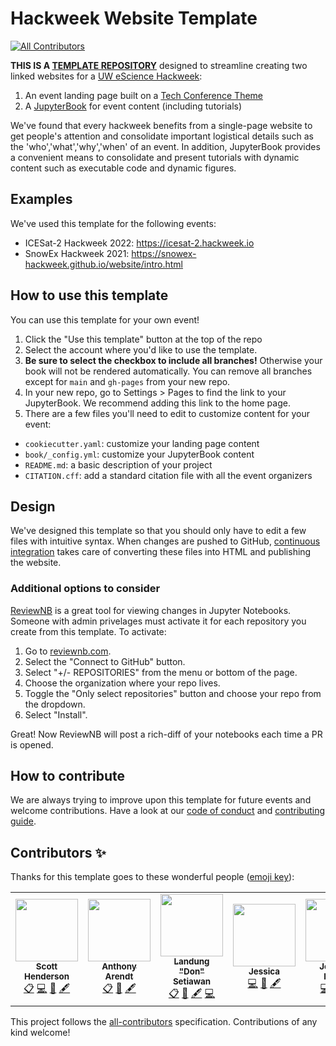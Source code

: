 # Hackweek Website Template
<!-- ALL-CONTRIBUTORS-BADGE:START - Do not remove or modify this section -->
[![All Contributors](https://img.shields.io/badge/all_contributors-5-orange.svg?style=flat-square)](#contributors-)
<!-- ALL-CONTRIBUTORS-BADGE:END -->

**THIS IS A [TEMPLATE REPOSITORY](https://docs.github.com/en/github/creating-cloning-and-archiving-repositories/creating-a-repository-from-a-template )** designed to streamline creating two linked websites for a [UW eScience Hackweek](https://uwhackweek.github.io/hackweeks-as-a-service/intro.html):

1. An event landing page built on a [Tech Conference Theme](https://themes.3rdwavemedia.com/demo/bs5/devconf/)
1. A [JupyterBook](https://jupyterbook.org/) for event content (including tutorials)

We've found that every hackweek benefits from a single-page website to get people's attention and consolidate important logistical details such as the 'who','what','why','when' of an event. In addition, JupyterBook provides a convenient means to consolidate and present tutorials with dynamic content such as executable code and dynamic figures.

## Examples

We've used this template for the following events:

* ICESat-2 Hackweek 2022: https://icesat-2.hackweek.io
* SnowEx Hackweek 2021: https://snowex-hackweek.github.io/website/intro.html


## How to use this template

You can use this template for your own event!

1. Click the "Use this template" button at the top of the repo
1. Select the account where you'd like to use the template.
1. **Be sure to select the checkbox to include all branches!** Otherwise your book will not be rendered automatically. You can remove all branches except for `main` and `gh-pages` from your new repo.
1. In your new repo, go to Settings > Pages to find the link to your JupyterBook. We recommend adding this link to the home page.
1. There are a few files you'll need to edit to customize content for your event:
  * `cookiecutter.yaml`:  customize your landing page content
  * `book/_config.yml`:  customize your JupyterBook content
  * `README.md`:  a basic description of your project
  * `CITATION.cff`:  add a standard citation file with all the event organizers


## Design

We've designed this template so that you should only have to edit a few files with intuitive syntax. When changes are pushed to GitHub, [continuous integration](./.github/README.md) takes care of converting these files into HTML and publishing the website.


### Additional options to consider
[ReviewNB](https://www.reviewnb.com/) is a great tool for viewing changes in Jupyter Notebooks.
Someone with admin privelages must activate it for each repository you create from this template.
To activate:

1. Go to [reviewnb.com](https://www.reviewnb.com/).
1. Select the "Connect to GitHub" button.
1. Select "+/- REPOSITORIES" from the menu or bottom of the page.
1. Choose the organization where your repo lives.
1. Toggle the "Only select repositories" button and choose your repo from the dropdown.
1. Select "Install".

Great! Now ReviewNB will post a rich-diff of your notebooks each time a PR is opened.


## How to contribute

We are always trying to improve upon this template for future events and welcome contributions. Have a look at our [code of conduct](./CODE_OF_CONDUCT.md) and [contributing guide](./CONTRIBUTING.md).


## Contributors ✨

Thanks for this template goes to these wonderful people ([emoji key](https://allcontributors.org/docs/en/emoji-key)):

<!-- ALL-CONTRIBUTORS-LIST:START - Do not remove or modify this section -->
<!-- prettier-ignore-start -->
<!-- markdownlint-disable -->
<table>
  <tr>
    <td align="center"><a href="http://scottyhq.github.io"><img src="https://avatars.githubusercontent.com/u/3924836?v=4?s=100" width="100px;" alt=""/><br /><sub><b>Scott Henderson</b></sub></a><br /><a href="#eventOrganizing-scottyhq" title="Event Organizing">📋</a> <a href="https://github.com/uwhackweek/jupyterbook-template/commits?author=scottyhq" title="Code">💻</a> <a href="#ideas-scottyhq" title="Ideas, Planning, & Feedback">🤔</a> <a href="#content-scottyhq" title="Content">🖋</a></td>
    <td align="center"><a href="http://psc.apl.uw.edu/people/investigators/anthony-arendt/"><img src="https://avatars.githubusercontent.com/u/4993098?v=4?s=100" width="100px;" alt=""/><br /><sub><b>Anthony Arendt</b></sub></a><br /><a href="#eventOrganizing-aaarendt" title="Event Organizing">📋</a> <a href="#ideas-aaarendt" title="Ideas, Planning, & Feedback">🤔</a> <a href="#content-aaarendt" title="Content">🖋</a></td>
    <td align="center"><a href="https://www.linkedin.com/in/landungsetiawan/"><img src="https://avatars.githubusercontent.com/u/17802172?v=4?s=100" width="100px;" alt=""/><br /><sub><b>Landung "Don" Setiawan</b></sub></a><br /><a href="#eventOrganizing-lsetiawan" title="Event Organizing">📋</a> <a href="#ideas-lsetiawan" title="Ideas, Planning, & Feedback">🤔</a> <a href="#content-lsetiawan" title="Content">🖋</a> <a href="https://github.com/uwhackweek/jupyterbook-template/commits?author=lsetiawan" title="Code">💻</a></td>
    <td align="center"><a href="https://github.com/JessicaS11"><img src="https://avatars.githubusercontent.com/u/11756442?v=4?s=100" width="100px;" alt=""/><br /><sub><b>Jessica</b></sub></a><br /><a href="https://github.com/uwhackweek/jupyterbook-template/commits?author=JessicaS11" title="Code">💻</a> <a href="#ideas-JessicaS11" title="Ideas, Planning, & Feedback">🤔</a> <a href="#content-JessicaS11" title="Content">🖋</a></td>
    <td align="center"><a href="https://github.com/jomey"><img src="https://avatars.githubusercontent.com/u/178649?v=4?s=100" width="100px;" alt=""/><br /><sub><b>Joachim Meyer</b></sub></a><br /><a href="https://github.com/uwhackweek/jupyterbook-template/commits?author=jomey" title="Code">💻</a> <a href="#ideas-jomey" title="Ideas, Planning, & Feedback">🤔</a> <a href="#content-jomey" title="Content">🖋</a></td>
  </tr>
</table>

<!-- markdownlint-restore -->
<!-- prettier-ignore-end -->

<!-- ALL-CONTRIBUTORS-LIST:END -->

This project follows the [all-contributors](https://github.com/all-contributors/all-contributors) specification. Contributions of any kind welcome!
